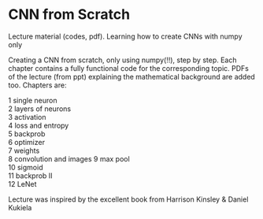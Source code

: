 # CNN from Scratch
Lecture material (codes, pdf). Learning how to create CNNs with numpy only 

Creating a CNN from scratch, only using numpy(!!), step by step. Each chapter contains a fully functional code for the corresponding topic. PDFs of the lecture (from ppt) explaining the mathematical background are added too. Chapters are:

 1 single neuron      
 2 layers of neurons     
 3 activation            
 4 loss and entropy      
 5 backprob              
 6 optimizer             
 7 weights               
 8 convolution and images
 9 max pool              
 10 sigmoid              
 11 backprob II          
 12 LeNet    

 Lecture was inspired by the excellent book from Harrison Kinsley & Daniel Kukiela
